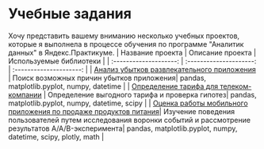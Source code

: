 # Учебные задания
Хочу представить вашему вниманию несколько учебных проектов, которые я выполнела в процессе обучения по программе "Аналитик данных" в Яндекс.Практикуме.
| Название проекта | Описание проекта | Используемые библиотеки |
| :--------------------: | :---------------------: | :---------------------: |
| [Анализ убытков развлекательного приложения](https://github.com/AliaNedopad/Study_projects/tree/main/app_loss_analysis) | Поиск возможных причин убытков приложения| pandas, matplotlib.pyplot, numpy, datetime | 
| [Определение тарифа для телеком-компании](https://github.com/AliaNedopad/Study_projects/tree/main/benefit_tariff) |  Определение выгодного тарифа и проверка гипотез| pandas, matplotlib.pyplot, numpy, datetime, scipy | 
| [Оценка работы мобильного приложения по продаже продуктов питания](https://github.com/AliaNedopad/Study_projects/tree/main/evaluation_of_an_app_of_selling)|  Изучение поведения пользователей путем исследования воронки событий и рассмотрение результатов A/A/B-эксперимента| pandas, matplotlib.pyplot, numpy, datetime, scipy, plotly, math | 
